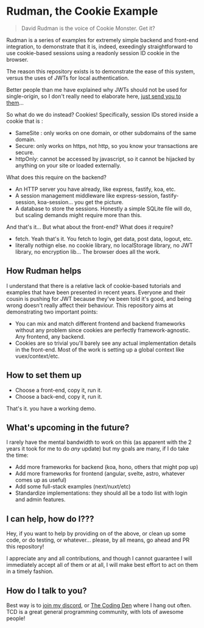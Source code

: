 # Rudman, the Cookie Example

> David Rudman is the voice of Cookie Monster. Get it?

Rudman is a series of examples for extremely simple backend and front-end integration, to demonstrate that it is,
indeed, exeedingly straightforward to use cookie-based sessions using a readonly session ID cookie in the browser.

The reason this repository exists is to demonstrate the ease of this system, versus the uses of JWTs for local authentication.

Better people than me have explained why JWTs should not be used for single-origin, so I don't really need to elaborate here,
[just send you to them](https://gist.github.com/samsch/0d1f3d3b4745d778f78b230cf6061452)...

So what do we do instead? Cookies! Specifically, session IDs stored inside a cookie that is :

* SameSite : only works on one domain, or other subdomains of the same domain.
* Secure: only works on https, not http, so you know your transactions are secure.
* httpOnly: cannot be accessed by javascript, so it cannot be hijacked by anything on your site or loaded externally.

What does this require on the backend?

* An HTTP server you have already, like express, fastify, koa, etc.
* A session management middleware like express-session, fastify-session, koa-session... you get the picture.
* A database to store the sessions. Honestly a simple SQLite file will do, but scaling demands might require more than this.

And that's it... But what about the front-end? What does *it* require?

* fetch. Yeah that's it. You fetch to login, get data, post data, logout, etc.
* literally nothign else. no cookie library, no localStorage library, no JWT library, no encryption lib... The browser does all the work.

## How Rudman helps

I understand that there is a relative lack of cookie-based tutorials and examples that have been presented in recent years. Everyone
and their cousin is pushing for JWT because they've been told it's good, and being wrong doesn't really affect their behaviour. This
repository aims at demonstrating two important points:

* You can mix and match different frontend and backend frameworks without any problem since cookies are perfectly framework-agnostic. Any frontend, any backend.
* Cookies are so trivial you'll barely see any actual implementation details in the front-end. Most of the work is setting up a global context like vuex/context/etc.

## How to set them up

* Choose a front-end, copy it, run it.
* Choose a back-end, copy it, run it.

That's it. you have a working demo.

## What's upcoming in the future?

I rarely have the mental bandwidth to work on this (as apparent with the 2 years it took for me to do *any* update) but my goals are many, if I do take the time:

* Add more frameworks for backend (koa, hono, others that might pop up)
* Add more frameworks for frontend (angular, svelte, astro, whatever comes up as useful)
* Add some full-stack examples (next/nuxt/etc)
* Standardize implementations: they should all be a todo list with login and admin features.

## I can help, how do I???

Hey, if you want to help by providing on of the above, or clean up some code, or do testing, or whatever... please, by all means, go ahead and PR this repository!

I appreciate any and all contributions, and though I  cannot guarantee I will immediately accept all of them or at all, I will make best effort to act on them in a timely fashion.

## How do I talk to you?

Best way is to [join my discord](https://discord.evie.codes/), or [The Coding Den](https://discord.gg/code) where I hang out often. TCD is a great general programming community, with lots of awesome people!

